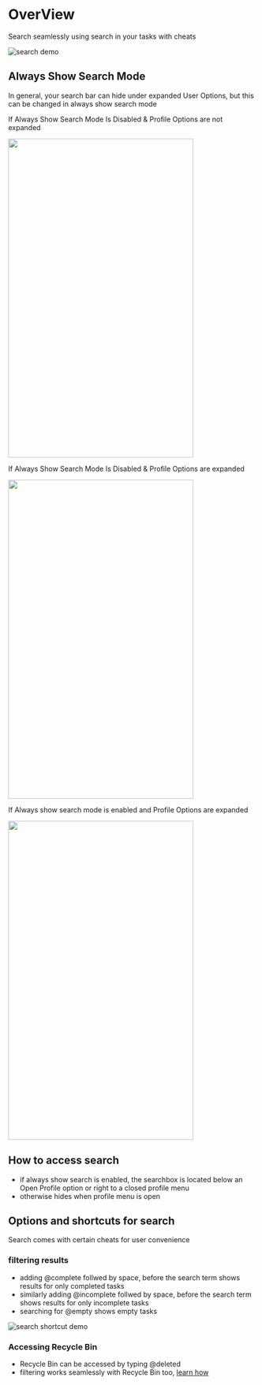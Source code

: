 # OverView
Search seamlessly using search in your tasks with cheats

![search demo](../../.files/search/light-default.gif)

## Always Show Search Mode
In general, your search bar can hide under expanded User Options, but this can be changed in always show search mode

If Always Show Search Mode Is Disabled & Profile Options are not expanded


<img height=647 width=375 src="../../.files/userhome/light-default.png">



If Always Show Search Mode Is Disabled & Profile Options are expanded


<img height=647 width=375 src="../../.files/userhome/light-expanded.png">


If Always show search mode is enabled and Profile Options are expanded


<img height=647 width=375 src="../../.files/userhome/light-ass-true.png">


## How to access search
- if always show search is enabled, the searchbox is located below an Open Profile option or right to a closed profile menu
 - otherwise hides when profile menu is open



## Options and shortcuts for search
Search comes with certain cheats for user convenience

### filtering results
- adding @complete follwed by space, before the search term shows results for only completed tasks
- similarly adding @incomplete follwed by space, before the search term shows results for only incomplete tasks
- searching for @empty shows empty tasks


![search shortcut demo](../../.files/search/light-shortcut-search.gif)


### Accessing Recycle Bin
- Recycle Bin can be accessed by typing @deleted
- filtering works seamlessly with Recycle Bin too, [learn how](../recyclebin#search-in-recycle-bin)
